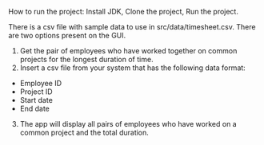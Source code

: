How to run the project:
Install JDK,
Clone the project,
Run the project.

There is a csv file with sample data to use in src/data/timesheet.csv.
There are two options present on the GUI.
1. Get the pair of employees who have worked together on common projects for the longest duration of time.
2. Insert a csv file from your system that has the following data format:
- Employee ID
- Project ID
- Start date
- End date
3. The app will display all pairs of employees who have worked on a common project and the total duration.
